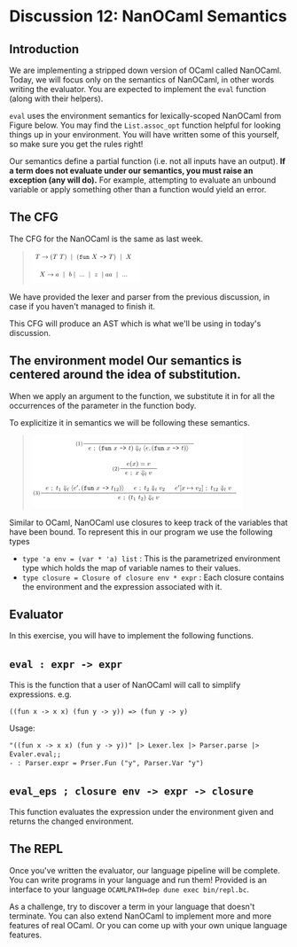# Discussion 12: NanOCaml Semantics


## Introduction

We are implementing a stripped down version of OCaml called NanOCaml.
Today, we will focus only on the semantics of NanOCaml, in other words
  writing the evaluator.
You are expected to implement the `eval` function (along with their helpers).

`eval` uses the environment semantics for lexically-scoped NanOCaml
  from Figure below.
You may find the `List.assoc_opt` function
  helpful for looking things up in your environment.
You will have written some of this yourself,
  so make sure you get the rules right!

Our semantics define a partial function (i.e. not all inputs have an output).
**If a term does not evaluate under our semantics,
  you must raise an exception (any will do).**
For example, attempting to evaluate an unbound variable 
  or apply something other than a function would yield an error.


## The CFG 

The CFG for the NanOCaml is the same as last week. 

> ![CFG](imgs/cfg.png)

We have provided the lexer and parser from the previous discussion,
  in case if you haven't managed to finish it. 

This CFG will produce an AST which is what we'll be using in today's discussion.

## The environment model Our semantics is centered around the idea of substitution.
When we apply an argument to the function, we substitute it in for 
  all the occurrences of the parameter in the function body. 

To explicitize it in semantics we will be following these semantics. 

> ![CFG](imgs/sem.png)

Similar to OCaml, NanOCaml use closures to keep track of the variables that have been bound. 
To represent this in our program we use the following types
- `type 'a env = (var * 'a) list` : This is the parametrized environment type
  which holds the map of variable names to their values. 
- `type closure = Closure of closure env * expr` : 
  Each closure contains the environment and the expression associated with it.

## Evaluator
In this exercise, you will have to implement the following functions. 

## `eval : expr -> expr` 

This is the function that a user of NanOCaml will call to simplify expressions. 
e.g.
```
((fun x -> x x) (fun y -> y)) => (fun y -> y)
```

Usage: 
```
"((fun x -> x x) (fun y -> y))" |> Lexer.lex |> Parser.parse |> Evaler.eval;;
- : Parser.expr = Prser.Fun ("y", Parser.Var "y")
```

## `eval_eps ; closure env -> expr -> closure`

This function evaluates the expression under the environment given and
  returns the changed environment. 

## The REPL

Once you've written the evaluator, our language pipeline will be complete.
You can write programs in your language and run them! Provided is an
interface to your language `OCAMLPATH=dep dune exec bin/repl.bc`.

As a challenge, try to discover a term in your language that doesn't terminate.
You can also extend NanOCaml to implement more and more features of real
OCaml. Or you can come up with your own unique language features.
